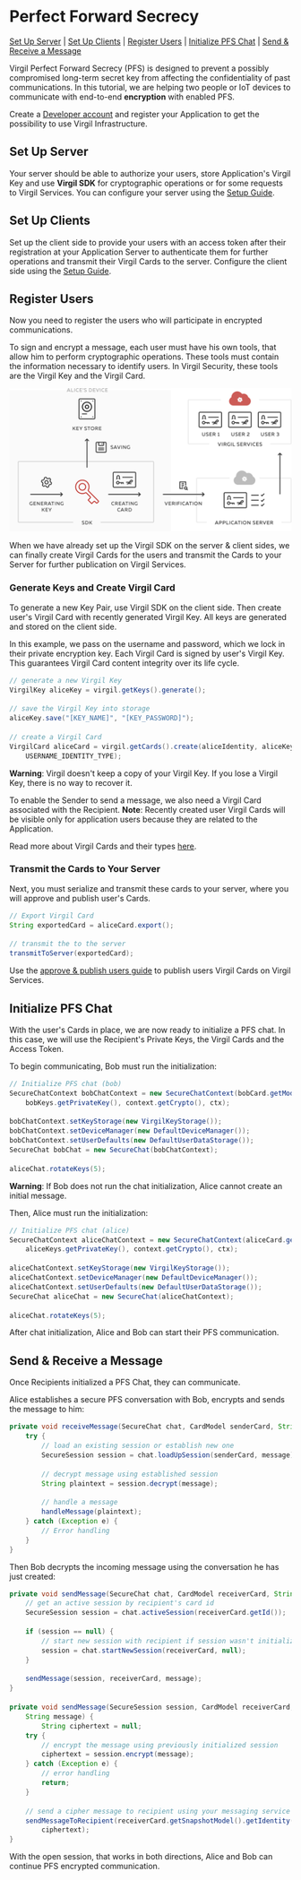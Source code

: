 # Perfect Forward Secrecy

[Set Up Server](#head1) | [Set Up Clients](#head2) | [Register Users](#head3) | [Initialize PFS Chat](#head4) | [Send & Receive a Message](#head5)

Virgil Perfect Forward Secrecy (PFS) is designed to prevent a possibly compromised long-term secret key from affecting the confidentiality of past communications. In this tutorial, we are helping two people or IoT devices to communicate with end-to-end **encryption** with enabled PFS.

Create a [Developer account](https://developer.virgilsecurity.com/account/signup) and register your Application to get the possibility to use Virgil Infrastructure.

## <a name="head1"></a> Set Up Server
Your server should be able to authorize your users, store Application's Virgil Key and use **Virgil SDK** for cryptographic operations or for some requests to Virgil Services. You can configure your server using the [Setup Guide](/docs/guides/configuration/server-configuration.md).


## <a name="head2"></a> Set Up Clients
Set up the client side to provide your users with an access token after their registration at your Application Server to authenticate them for further operations and transmit their Virgil Cards to the server. Configure the client side using the [Setup Guide](/docs/guides/configuration/client-side-pfs).



## <a name="head3"></a> Register Users
Now you need to register the users who will participate in encrypted communications.

To sign and encrypt a message, each user must have his own tools, that allow him to perform cryptographic operations. These tools must contain the information necessary to identify users. In Virgil Security, these tools are the Virgil Key and the Virgil Card.

![Virgil Card](/docs/img/Card_introduct.png "Create Virgil Card")

When we have already set up the Virgil SDK on the server & client sides, we can finally create Virgil Cards for the users and transmit the Cards to your Server for further publication on Virgil Services.


### Generate Keys and Create Virgil Card
To generate a new Key Pair, use Virgil SDK on the client side. Then create user's Virgil Card with recently generated Virgil Key. All keys are generated and stored on the client side.

In this example, we pass on the username and password, which we lock in their private encryption key. Each Virgil Card is signed by user's Virgil Key. This guarantees Virgil Card content integrity over its life cycle.

```java
// generate a new Virgil Key
VirgilKey aliceKey = virgil.getKeys().generate();

// save the Virgil Key into storage
aliceKey.save("[KEY_NAME]", "[KEY_PASSWORD]");

// create a Virgil Card
VirgilCard aliceCard = virgil.getCards().create(aliceIdentity, aliceKey,
    USERNAME_IDENTITY_TYPE);
```

**Warning**: Virgil doesn't keep a copy of your Virgil Key. If you lose a Virgil Key, there is no way to recover it.

To enable the Sender to send a message, we also need a Virgil Card associated with the Recipient.
**Note**: Recently created user Virgil Cards will be visible only for application users because they are related to the Application.

Read more about Virgil Cards and their types [here](/docs/guides/virgil-card/creating-card.md).


### Transmit the Cards to Your Server

Next, you must serialize and transmit these cards to your server, where you will approve and publish user's Cards.

```java
// Export Virgil Card
String exportedCard = aliceCard.export();

// transmit the to the server
transmitToServer(exportedCard);
```

Use the [approve & publish users guide](/docs/guides/configuration/server-configuration.md) to publish users Virgil Cards on Virgil Services.



## <a name="head4"></a> Initialize PFS Chat
With the user's Cards in place, we are now ready to initialize a PFS chat. In this case, we will use the Recipient's Private Keys, the Virgil Cards and the Access Token.

To begin communicating, Bob must run the initialization:

```java
// Initialize PFS chat (bob)
SecureChatContext bobChatContext = new SecureChatContext(bobCard.getModel(),
    bobKeys.getPrivateKey(), context.getCrypto(), ctx);

bobChatContext.setKeyStorage(new VirgilKeyStorage());
bobChatContext.setDeviceManager(new DefaultDeviceManager());
bobChatContext.setUserDefaults(new DefaultUserDataStorage());
SecureChat bobChat = new SecureChat(bobChatContext);

aliceChat.rotateKeys(5);
```

**Warning**: If Bob does not run the chat initialization, Alice cannot create an initial message.

Then, Alice must run the initialization:

```java
// Initialize PFS chat (alice)
SecureChatContext aliceChatContext = new SecureChatContext(aliceCard.getModel(),
    aliceKeys.getPrivateKey(), context.getCrypto(), ctx);

aliceChatContext.setKeyStorage(new VirgilKeyStorage());
aliceChatContext.setDeviceManager(new DefaultDeviceManager());
aliceChatContext.setUserDefaults(new DefaultUserDataStorage());
SecureChat aliceChat = new SecureChat(aliceChatContext);

aliceChat.rotateKeys(5);
```

After chat initialization, Alice and Bob can start their PFS communication.

## <a name="head5"></a> Send & Receive a Message

Once Recipients initialized a PFS Chat, they can communicate.

Alice establishes a secure PFS conversation with Bob, encrypts and sends the message to him:

```java
private void receiveMessage(SecureChat chat, CardModel senderCard, String message) {
    try {
        // load an existing session or establish new one
        SecureSession session = chat.loadUpSession(senderCard, message);

        // decrypt message using established session
        String plaintext = session.decrypt(message);

        // handle a message
        handleMessage(plaintext);
    } catch (Exception e) {
        // Error handling
    }
}
```


Then Bob decrypts the incoming message using the conversation he has just created:


```java
private void sendMessage(SecureChat chat, CardModel receiverCard, String message) {
    // get an active session by recipient's card id
    SecureSession session = chat.activeSession(receiverCard.getId());

    if (session == null) {
        // start new session with recipient if session wasn't initialized yet
        session = chat.startNewSession(receiverCard, null);
    }

    sendMessage(session, receiverCard, message);
}

private void sendMessage(SecureSession session, CardModel receiverCard,
    String message) {
        String ciphertext = null;
    try {
        // encrypt the message using previously initialized session
        ciphertext = session.encrypt(message);
    } catch (Exception e) {
        // error handling
        return;
    }

    // send a cipher message to recipient using your messaging service
    sendMessageToRecipient(receiverCard.getSnapshotModel().getIdentity(),
        ciphertext);
}
```

With the open session, that works in both directions, Alice and Bob can continue PFS encrypted communication.
